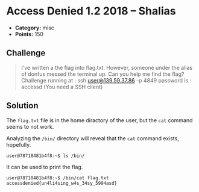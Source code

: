 # Access Denied 1.2 2018 – Shalias 

* **Category:** misc
* **Points:** 150

## Challenge

> I've written a the flag into flag.txt. However, someone under the alias of donfus messed the terminal up. Can you help me find the flag?
> Challenge running at :
> ssh user@139.59.37.86 -p 4849
> password is : accessd
> (You need a SSH client)

## Solution

The `flag.txt` file is in the home diractory of the user, but the `cat` command seems to not work.

Analyzing the `/bin/` directory will reveal that the `cat` command exists, hopefully.

```
user@78718481b4f8:~$ ls /bin/
```

It can be used to print the flag.

```
user@78718481b4f8:~$ /bin/cat flag.txt
accessdenied{un4li4sing_w4s_34sy_5994asd}
```